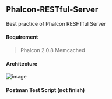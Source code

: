 ## Phalcon-RESTful-Server

Best practice of Phalcon RESFTful Server

#### Requirement

> Phalcon 2.0.8
> Memcached 

#### Architecture
![image](https://github.com/edvardHua/Phalcon-RESTful-Server/raw/master/img/framework.png)

#### Postman Test Script (not finish)
